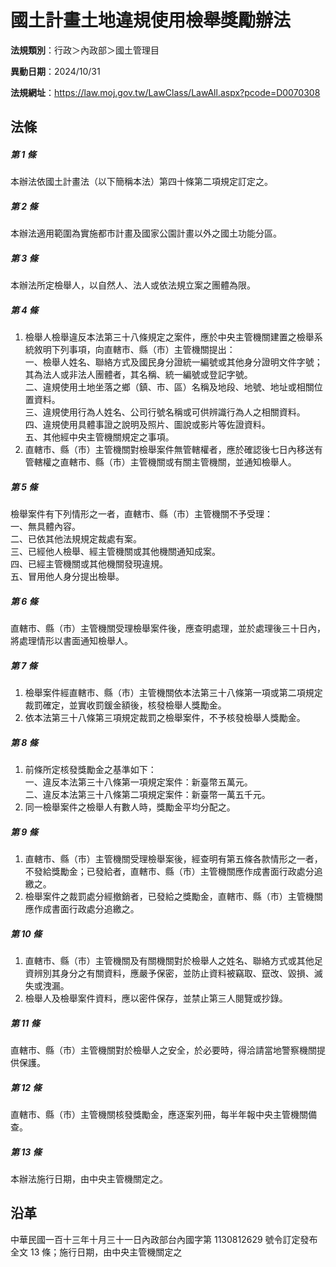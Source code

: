 # 國土計畫土地違規使用檢舉獎勵辦法



**法規類別**：行政＞內政部＞國土管理目

**異動日期**：2024/10/31  

**法規網址**：https://law.moj.gov.tw/LawClass/LawAll.aspx?pcode=D0070308



## 法條
##### 第 1 條
本辦法依國土計畫法（以下簡稱本法）第四十條第二項規定訂定之。

##### 第 2 條
本辦法適用範圍為實施都市計畫及國家公園計畫以外之國土功能分區。

##### 第 3 條
本辦法所定檢舉人，以自然人、法人或依法規立案之團體為限。

##### 第 4 條
1. 檢舉人檢舉違反本法第三十八條規定之案件，應於中央主管機關建置之檢舉系統敘明下列事項，向直轄市、縣（市）主管機關提出：  
一、檢舉人姓名、聯絡方式及國民身分證統一編號或其他身分證明文件字號；其為法人或非法人團體者，其名稱、統一編號或登記字號。  
二、違規使用土地坐落之鄉（鎮、市、區）名稱及地段、地號、地址或相關位置資料。  
三、違規使用行為人姓名、公司行號名稱或可供辨識行為人之相關資料。  
四、違規使用具體事證之說明及照片、圖說或影片等佐證資料。  
五、其他經中央主管機關規定之事項。
1. 直轄市、縣（市）主管機關對檢舉案件無管轄權者，應於確認後七日內移送有管轄權之直轄市、縣（市）主管機關或有關主管機關，並通知檢舉人。

##### 第 5 條
檢舉案件有下列情形之一者，直轄市、縣（市）主管機關不予受理：  
一、無具體內容。  
二、已依其他法規規定裁處有案。  
三、已經他人檢舉、經主管機關或其他機關通知成案。  
四、已經主管機關或其他機關發現違規。  
五、冒用他人身分提出檢舉。

##### 第 6 條
直轄市、縣（市）主管機關受理檢舉案件後，應查明處理，並於處理後三十日內，將處理情形以書面通知檢舉人。

##### 第 7 條
1. 檢舉案件經直轄市、縣（市）主管機關依本法第三十八條第一項或第二項規定裁罰確定，並實收罰鍰金額後，核發檢舉人獎勵金。
1. 依本法第三十八條第三項規定裁罰之檢舉案件，不予核發檢舉人獎勵金。

##### 第 8 條
1. 前條所定核發獎勵金之基準如下：  
一、違反本法第三十八條第一項規定案件：新臺幣五萬元。  
二、違反本法第三十八條第二項規定案件：新臺幣一萬五千元。
1. 同一檢舉案件之檢舉人有數人時，獎勵金平均分配之。

##### 第 9 條
1. 直轄市、縣（市）主管機關受理檢舉案後，經查明有第五條各款情形之一者，不發給獎勵金；已發給者，直轄市、縣（市）主管機關應作成書面行政處分追繳之。
1. 檢舉案件之裁罰處分經撤銷者，已發給之獎勵金，直轄市、縣（市）主管機關應作成書面行政處分追繳之。

##### 第 10 條
1. 直轄市、縣（市）主管機關及有關機關對於檢舉人之姓名、聯絡方式或其他足資辨別其身分之有關資料，應嚴予保密，並防止資料被竊取、竄改、毀損、滅失或洩漏。
1. 檢舉人及檢舉案件資料，應以密件保存，並禁止第三人閱覽或抄錄。

##### 第 11 條
直轄市、縣（市）主管機關對於檢舉人之安全，於必要時，得洽請當地警察機關提供保護。

##### 第 12 條
直轄市、縣（市）主管機關核發獎勵金，應逐案列冊，每半年報中央主管機關備查。

##### 第 13 條
本辦法施行日期，由中央主管機關定之。

## 沿革
中華民國一百十三年十月三十一日內政部台內國字第 1130812629 號令訂定發布全文 13 條；施行日期，由中央主管機關定之

